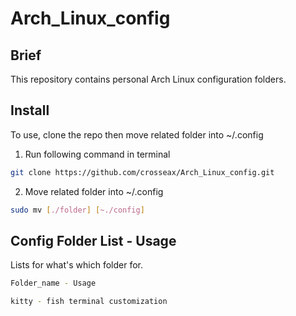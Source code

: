 # Arch_Linux_config


## Brief

This repository contains personal Arch Linux configuration folders. 


## Install

To use, clone the repo then move related folder into ~/.config 

1. Run following command in terminal 

```sh
git clone https://github.com/crosseax/Arch_Linux_config.git
```

2. Move related folder into ~/.config 

```sh
sudo mv [./folder] [~./config]
```


## Config Folder List - Usage
Lists for what's which folder for.

```sh
Folder_name - Usage
```

```sh
kitty - fish terminal customization
```